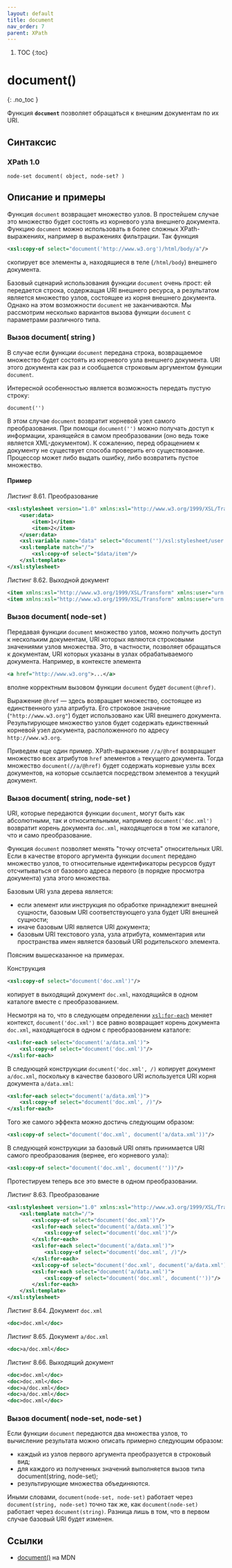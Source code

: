 ```yaml
---
layout: default
title: document
nav_order: 7
parent: XPath
---
```


<!-- prettier-ignore-start -->
1. TOC
{:toc}

# document()
{: .no_toc }
<!-- prettier-ignore-end -->

Функция **`document`** позволяет обращаться к внешним документам по их URI.

## Синтаксис

### XPath 1.0

```
node-set document( object, node-set? )
```

## Описание и примеры

Функция `document` возвращает множество узлов. В простейшем случае это множество будет состоять из корневого узла внешнего документа. Функцию `document` можно использовать в более сложных XPath-выражениях, например в выражениях фильтрации. Так функция

```xml
<xsl:copy-of select="document('http://www.w3.org')/html/body/a"/>
```

скопирует все элементы а, находящиеся в теле (`/html/body`) внешнего документа.

Базовый сценарий использования функции `document` очень прост: ей передается строка, содержащая URI внешнего ресурса, а результатом является множество узлов, состоящее из корня внешнего документа. Однако на этом возможности `document` не заканчиваются. Мы рассмотрим несколько вариантов вызова функции `document` с параметрами различного типа.

### Вызов document( string )

В случае если функции `document` передана строка, возвращаемое множество будет состоять из корневого узла внешнего документа. URI этого документа как раз и сообщается строковым аргументом функции `document`.

Интересной особенностью является возможность передать пустую строку:

```
document('')
```

В этом случае `document` возвратит корневой узел самого преобразования. При помощи `document('')` можно получать доступ к информации, хранящейся в самом преобразовании (оно ведь тоже является ХМL-документом). К сожалению, перед обращением к документу не существует способа проверить его существование. Процессор может либо выдать ошибку, либо возвратить пустое множество.

#### Пример

Листинг 8.61. Преобразование

```xml
<xsl:stylesheet version="1.0" xmlns:xsl="http://www.w3.org/1999/XSL/Transform" xmlns:user="urn:user-namespace">
    <user:data>
        <item>1</item>
        <item>2</item>
    </user:data>
    <xsl:variable name="data" select="document('')/xsl:stylesheet/user:data"/>
    <xsl:template match="/">
        <xsl:copy-of select="$data/item"/>
    </xsl:template>
</xsl:stylesheet>
```

Листинг 8.62. Выходной документ

```xml
<item xmlns:xsl="http://www.w3.org/1999/XSL/Transform" xmlns:user="urn:user-namespace">1</item>
<item xmlns:xsl="http://www.w3.org/1999/XSL/Transform" xmlns:user="urn:user-namespace">2</item>
```

### Вызов document( node-set )

Передавая функции `document` множество узлов, можно получить доступ к нескольким документам, URI которых являются строковыми значениями узлов множества. Это, в частности, позволяет обращаться к документам, URI которых указаны в узлах обрабатываемого документа. Например, в контексте элемента

```xml
<а href="http://www.w3.org">...</а>
```

вполне корректным вызовом функции `document` будет `document(@href)`.

Выражение `@href` — здесь возвращает множество, состоящее из единственного узла атрибута. Его строковое значение (`"http://www.w3.org"`) будет использовано как URI внешнего документа. Результирующее множество узлов будет содержать единственный корневой узел документа, расположенного по адресу `http://www.w3.org`.

Приведем еще один пример. XPath-выражение `//a/@href` возвращает множество всех атрибутов `href` элементов `а` текущего документа. Тогда множество `document(//a/@href)` будет содержать корневые узлы всех документов, на которые ссылается посредством элементов а текущий документ.

### Вызов document( string, node-set )

URI, которые передаются функции `document`, могут быть как абсолютными, так и относительными, например `document('doc.xml')` возвратит корень документа `doc.xml`, находящегося в том же каталоге, что и само преобразование.

Функция `document` позволяет менять "точку отсчета" относительных URI. Если в качестве второго аргумента функции `document` передано множество узлов, то относительные идентификаторы ресурсов будут отсчитываться от базового адреса первого (в порядке просмотра документа) узла этого множества.

Базовым URI узла дерева является:

- если элемент или инструкция по обработке принадлежит внешней сущности, базовым URI соответствующего узла будет URI внешней сущности;
- иначе базовым URI является URI документа;
- базовым URI текстового узла, узла атрибута, комментария или пространства имен является базовый URI родительского элемента.

Поясним вышесказанное на примерах.

Конструкция

```xml
<xsl:copy-of select="document('doc.xml')"/>
```

копирует в выходящий документ `doc.xml`, находящийся в одном каталоге вместе с преобразованием.

Несмотря на то, что в следующем определении [`xsl:for-each`](/xslt/xsl-for-each/) меняет контекст, `document('doc.xml')` все равно возвращает корень документа `doc.xml`, находящегося в одном с преобразованием каталоге:

```xml
<xsl:for-each select="document('a/data.xml')">
    <xsl:copy-of select="document('doc.xml')"/>
</xsl:for-each>
```

В следующей конструкции `document('doc.xml', /)` копирует документ `a/doc.xml`, поскольку в качестве базового URI используется URI корня документа `a/data.xml`:

```xml
<xsl:for-each select="document('a/data.xml')">
    <xsl:copy-of select="document('doc.xml', /)"/>
</xsl:for-each>
```

Того же самого эффекта можно достичь следующим образом:

```xml
<xsl:copy-of select="document('doc.xml', document('a/data.xml'))"/>
```

В следующей конструкции за базовый URI опять принимается URI самого преобразования (вернее, его корневого узла):

```xml
<xsl:copy-of select="document('doc.xml', document(''))"/>
```

Протестируем теперь все это вместе в одном преобразовании.

Листинг 8.63. Преобразование

```xml
<xsl:stylesheet version="1.0" xmlns:xsl="http://www.w3.org/1999/XSL/Transform">
    <xsl:template match="/">
        <xsl:copy-of select="document('doc.xml')"/>
        <xsl:for-each select="document('a/data.xml')">
            <xsl:copy-of select="document('doc.xml')"/>
        </xsl:for-each>
        <xsl:for-each select="document('a/data.xml')">
            <xsl:copy-of select="document('doc.xml', /)"/>
        </xsl:for-each>
        <xsl:copy-of select="document('doc.xml', document('a/data.xml'))"/>
        <xsl:for-each select="document('a/data.xml')">
            <xsl:copy-of select="document('doc.xml', document(''))"/>
        </xsl:for-each>
    </xsl:template>
</xsl:stylesheet>
```

Листинг 8.64. Документ `doc.xml`

```xml
<doc>doc.xml</doc>
```

Листинг 8.65. Документ `a/doc.xml`

```xml
<doc>a/doc.xml</doc>
```

Листинг 8.66. Выходящий документ

```xml
<doc>doc.xml</doc>
<doc>doc.xml</doc>
<doc>a/doc.xml</doc>
<doc>a/doc.xml</doc>
<doc>doc.xml</doc>
```

### Вызов document( node-set, node-set )

Если функции `document` передаются два множества узлов, то вычисление результата можно описать примерно следующим образом:

- каждый из узлов первого аргумента преобразуется в строковый вид;
- для каждого из полученных значений выполняется вызов типа document(string, node-set);
- результирующие множества объединяются.

Иными словами, `document(node-set, node-set)` работает через `document(string, node-set)` точно так же, как `document(node-set)` работает через `document(string)`. Разница лишь в том, что в первом случае базовый URI будет изменен.

## Ссылки

- [document()](https://developer.mozilla.org/en-US/docs/Web/XPath/Functions/document) на MDN

